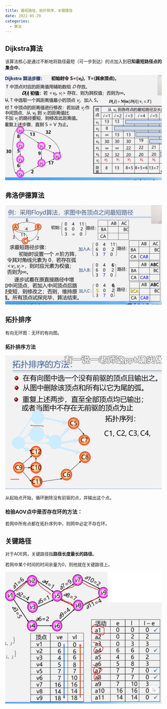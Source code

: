 ```yaml
---
title: 最短路径，拓扑排序，关键路径
date: 2022-05-29
categories:
  - 算法
---
```


## Dijkstra算法

该算法核心是通过不断地将路径最短（可一步到达）的点加入到**已知最短路径点的集合中**。

![](images/image-11-1024x684.png)

## 弗洛伊德算法

![](images/image-12-1024x647.png)

## 拓扑排序

有向无环图：无环的有向图。

### 拓扑排序方法

![](images/image-13.png)

从起始点开始，循环删除没有前驱的点，并输出这个点。

### 检验AOV点中是否存在环的方法：

若网中所有点都在拓扑序列中，则网中必定不存在环。

## 关键路径

对于AOE网，关键路径指**路径长度最长的路径**。

若网中某个时间的时间余量为0，则他就在关键路径上。

![](images/未标题-1-1-1024x857.png)
